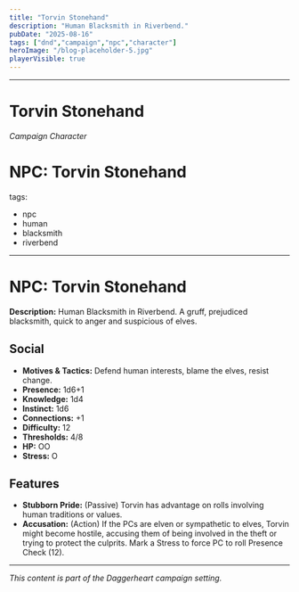 ```yaml
---
title: "Torvin Stonehand"
description: "Human Blacksmith in Riverbend."
pubDate: "2025-08-16"
tags: ["dnd","campaign","npc","character"]
heroImage: "/blog-placeholder-5.jpg"
playerVisible: true
---
```


---

# Torvin Stonehand
*Campaign Character*

# NPC: Torvin Stonehand
tags:
  - npc
  - human
  - blacksmith
  - riverbend
---

# NPC: Torvin Stonehand

**Description:** Human Blacksmith in Riverbend. A gruff, prejudiced blacksmith, quick to anger and suspicious of elves.

## Social

*   **Motives & Tactics:** Defend human interests, blame the elves, resist change.
*   **Presence:** 1d6+1
*   **Knowledge:** 1d4
*   **Instinct:** 1d6
*   **Connections:** +1
*   **Difficulty:** 12
*   **Thresholds:** 4/8
*   **HP:** OO
*   **Stress:** O

## Features

*   **Stubborn Pride:** (Passive) Torvin has advantage on rolls involving human traditions or values.
*   **Accusation:** (Action) If the PCs are elven or sympathetic to elves, Torvin might become hostile, accusing them of being involved in the theft or trying to protect the culprits. Mark a Stress to force PC to roll Presence Check (12).

---

*This content is part of the Daggerheart campaign setting.*
